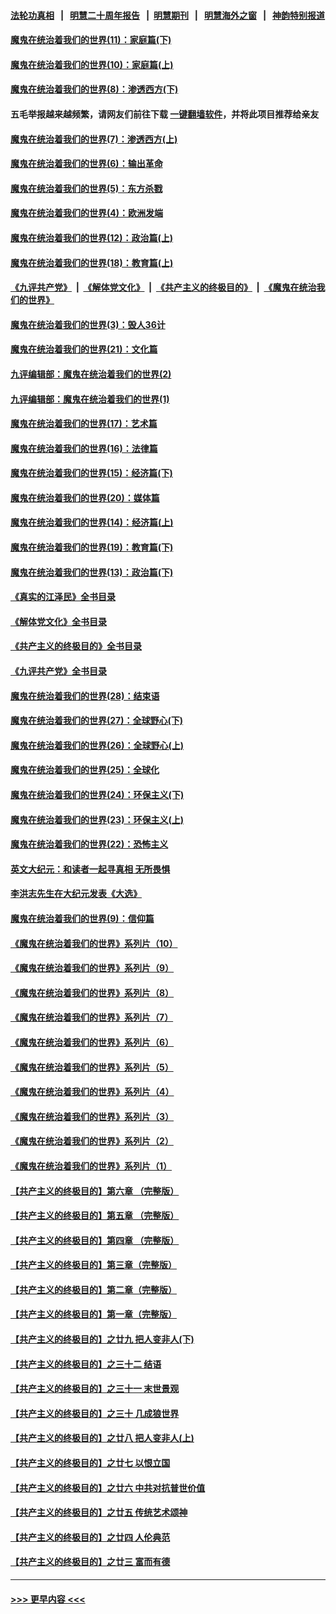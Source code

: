 #### [法轮功真相](https://github.com/gfw-breaker/truth/blob/master/README.md?t=0) &nbsp;&nbsp;|&nbsp;&nbsp; [明慧二十周年报告](https://github.com/gfw-breaker/mh-reports/blob/master/README.md?t=0) &nbsp;&nbsp;|&nbsp;&nbsp;[明慧期刊](https://github.com/gfw-breaker/mh-qikan) &nbsp;&nbsp;|&nbsp;&nbsp; [明慧海外之窗](https://github.com/gfw-breaker/mh-news/blob/master/README.md?t=0) &nbsp;&nbsp;|&nbsp;&nbsp; [神韵特别报道](https://github.com/gfw-breaker/mh-news/blob/master/shenyun.md?t=0)
#### [魔鬼在统治着我们的世界(11)：家庭篇(下)](../pages/nsc422/n10440961.md?t=11271301) 
#### [魔鬼在统治着我们的世界(10)：家庭篇(上)](../pages/nsc422/n10435448.md?t=11271301) 
#### [魔鬼在统治着我们的世界(8)：渗透西方(下)](../pages/nsc422/n10429603.md?t=11271301) 
#### 五毛举报越来越频繁，请网友们前往下载 [一键翻墙软件](https://github.com/gfw-breaker/ssr-accounts)，并将此项目推荐给亲友
#### [魔鬼在统治着我们的世界(7)：渗透西方(上)](../pages/nsc422/n10426013.md?t=11271301) 
#### [魔鬼在统治着我们的世界(6)：输出革命](../pages/nsc422/n10421536.md?t=11271301) 
#### [魔鬼在统治着我们的世界(5)：东方杀戮](../pages/nsc422/n10417707.md?t=11271301) 
#### [魔鬼在统治着我们的世界(4)：欧洲发端](../pages/nsc422/n10414890.md?t=11271301) 
#### [魔鬼在统治着我们的世界(12)：政治篇(上)](../pages/nsc422/n10444576.md?t=11271301) 
#### [魔鬼在统治着我们的世界(18)：教育篇(上)](../pages/nsc422/n10526970.md?t=11271301) 
#### [《九评共产党》](https://github.com/begood0513/9ping.md/blob/master/README.md) &nbsp;|&nbsp; [《解体党文化》](../../../../jtdwh.md/blob/master/README.md)  &nbsp;|&nbsp; [《共产主义的终极目的》](../../../../gczydzjmd.md/blob/master/README.md) &nbsp;|&nbsp; [《魔鬼在统治我们的世界》](../../../../mgztzwmdsj.md/blob/master/README.md) 
#### [魔鬼在统治着我们的世界(3)：毁人36计](../pages/nsc422/n10411583.md?t=11271301) 
#### [魔鬼在统治着我们的世界(21)：文化篇](../pages/nsc422/n10597706.md?t=11271301) 
#### [九评编辑部：魔鬼在统治着我们的世界(2)](../pages/nsc422/n10410036.md?t=11271301) 
#### [九评编辑部：魔鬼在统治着我们的世界(1)](../pages/nsc422/n10406825.md?t=11271301) 
#### [魔鬼在统治着我们的世界(17)：艺术篇](../pages/nsc422/n10499093.md?t=11271301) 
#### [魔鬼在统治着我们的世界(16)：法律篇](../pages/nsc422/n10485969.md?t=11271301) 
#### [魔鬼在统治着我们的世界(15)：经济篇(下)](../pages/nsc422/n10469975.md?t=11271301) 
#### [魔鬼在统治着我们的世界(20)：媒体篇](../pages/nsc422/n10586579.md?t=11271301) 
#### [魔鬼在统治着我们的世界(14)：经济篇(上)](../pages/nsc422/n10457370.md?t=11271301) 
#### [魔鬼在统治着我们的世界(19)：教育篇(下)](../pages/nsc422/n10564808.md?t=11271301) 
#### [魔鬼在统治着我们的世界(13)：政治篇(下)](../pages/nsc422/n10448270.md?t=11271301) 
#### [《真实的江泽民》全书目录](../pages/nsc422/n13721399.md?t=11271301) 
#### [《解体党文化》全书目录](../pages/nsc422/n13721157.md?t=11271301) 
#### [《共产主义的终极目的》全书目录](../pages/nsc422/n13721048.md?t=11271301) 
#### [《九评共产党》全书目录](../pages/nsc422/n13708085.md?t=11271301) 
#### [魔鬼在统治着我们的世界(28)：结束语](../pages/nsc422/n10936246.md?t=11271301) 
#### [魔鬼在统治着我们的世界(27)：全球野心(下)](../pages/nsc422/n10928319.md?t=11271301) 
#### [魔鬼在统治着我们的世界(26)：全球野心(上)](../pages/nsc422/n10900318.md?t=11271301) 
#### [魔鬼在统治着我们的世界(25)：全球化](../pages/nsc422/n10788205.md?t=11271301) 
#### [魔鬼在统治着我们的世界(24)：环保主义(下)](../pages/nsc422/n10695307.md?t=11271301) 
#### [魔鬼在统治着我们的世界(23)：环保主义(上)](../pages/nsc422/n10688613.md?t=11271301) 
#### [魔鬼在统治着我们的世界(22)：恐怖主义](../pages/nsc422/n10614727.md?t=11271301) 
#### [英文大纪元：和读者一起寻真相 无所畏惧](../pages/nsc422/n12542027.md?t=11271301) 
#### [李洪志先生在大纪元发表《大选》](../pages/nsc422/n12534746.md?t=11271301) 
#### [魔鬼在统治着我们的世界(9)：信仰篇](../pages/nsc422/n10432159.md?t=11271301) 
#### [《魔鬼在统治着我们的世界》系列片（10）](../pages/nsc422/n12292670.md?t=11271301) 
#### [《魔鬼在统治着我们的世界》系列片（9）](../pages/nsc422/n12290859.md?t=11271301) 
#### [《魔鬼在统治着我们的世界》系列片（8）](../pages/nsc422/n12287445.md?t=11271301) 
#### [《魔鬼在统治着我们的世界》系列片（7）](../pages/nsc422/n12283425.md?t=11271301) 
#### [《魔鬼在统治着我们的世界》系列片（6）](../pages/nsc422/n12282314.md?t=11271301) 
#### [《魔鬼在统治着我们的世界》系列片（5）](../pages/nsc422/n12281419.md?t=11271301) 
#### [《魔鬼在统治着我们的世界》系列片（4）](../pages/nsc422/n12274024.md?t=11271301) 
#### [《魔鬼在统治着我们的世界》系列片（3）](../pages/nsc422/n12271322.md?t=11271301) 
#### [《魔鬼在统治着我们的世界》系列片（2）](../pages/nsc422/n12269049.md?t=11271301) 
#### [《魔鬼在统治着我们的世界》系列片（1）](../pages/nsc422/n12267575.md?t=11271301) 
#### [【共产主义的终极目的】第六章 （完整版）](../pages/nsc422/n11428913.md?t=11271301) 
#### [【共产主义的终极目的】第五章 （完整版）](../pages/nsc422/n11428912.md?t=11271301) 
#### [【共产主义的终极目的】第四章 （完整版）](../pages/nsc422/n11428907.md?t=11271301) 
#### [【共产主义的终极目的】第三章（完整版）](../pages/nsc422/n11428848.md?t=11271301) 
#### [【共产主义的终极目的】第二章（完整版）](../pages/nsc422/n11428831.md?t=11271301) 
#### [【共产主义的终极目的】第一章（完整版）](../pages/nsc422/n11417651.md?t=11271301) 
#### [【共产主义的终极目的】之廿九 把人变非人(下)](../pages/nsc422/n11344140.md?t=11271301) 
#### [【共产主义的终极目的】之三十二 结语](../pages/nsc422/n11360535.md?t=11271301) 
#### [【共产主义的终极目的】之三十一 末世景观](../pages/nsc422/n11351129.md?t=11271301) 
#### [【共产主义的终极目的】之三十 几成狼世界](../pages/nsc422/n11348280.md?t=11271301) 
#### [【共产主义的终极目的】之廿八 把人变非人(上)](../pages/nsc422/n11340492.md?t=11271301) 
#### [【共产主义的终极目的】之廿七 以恨立国](../pages/nsc422/n11336944.md?t=11271301) 
#### [【共产主义的终极目的】之廿六 中共对抗普世价值](../pages/nsc422/n11324785.md?t=11271301) 
#### [【共产主义的终极目的】之廿五 传统艺术颂神](../pages/nsc422/n11296396.md?t=11271301) 
#### [【共产主义的终极目的】之廿四 人伦典范](../pages/nsc422/n11296397.md?t=11271301) 
#### [【共产主义的终极目的】之廿三 富而有德](../pages/nsc422/n11283598.md?t=11271301) 

----
#### [ >>> 更早内容 <<< ](../indexes/nsc422-earlier.md)
